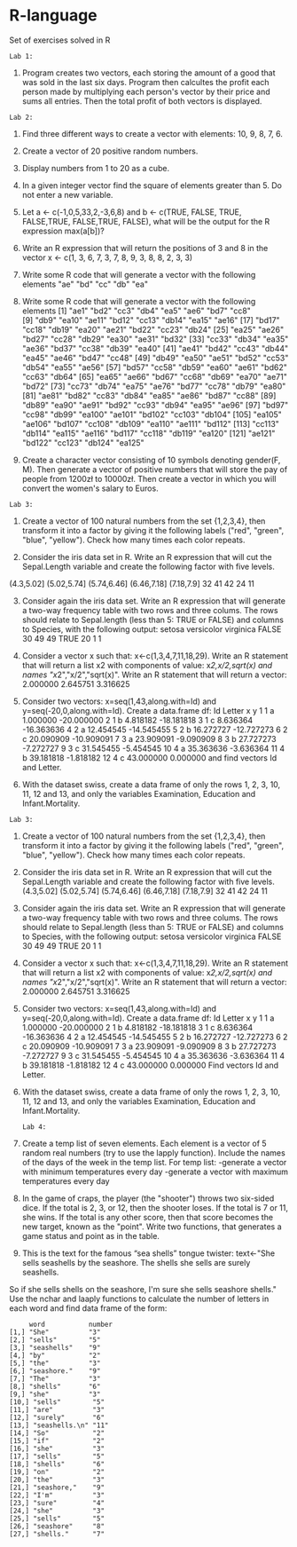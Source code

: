 # R-language
Set of exercises solved in R

    Lab 1:
  1) Program creates two vectors, each storing the amount of a good that was sold in the last six days. Program then calcultes the profit each person made by multiplying each person's vector by their price and sums all entries. Then the total profit of both vectors is displayed. 


    Lab 2:
  1) Find three different ways to create a vector with elements: 10, 9, 8, 7, 6.
  
  2) Create a vector of 20 positive random numbers.
  
  3) Display numbers from 1 to 20 as a cube.
  
  4) In a given integer vector find the square of elements greater than 5. Do not enter a new variable.
  
  5) Let a <- c(-1,0,5,33,2,-3,6,8) and b <- c(TRUE, FALSE, TRUE, FALSE,TRUE, FALSE,TRUE, FALSE), what will be the output for the R expression max(a[b])?
  
  6) Write an R expression that will return the positions of 3 and 8 in the vector x <- c(1, 3, 6, 7, 3, 7, 8, 9, 3, 8, 8, 2, 3, 3)
  
  7) Write some R code that will generate a vector with the following elements "ae" "bd" "cc" "db" "ea"
  
  8) Write some R code that will generate a vector with the following elements
    [1] "ae1"   "bd2"   "cc3"   "db4"   "ea5"   "ae6"   "bd7"   "cc8"  
    [9] "db9"   "ea10"  "ae11"  "bd12"  "cc13"  "db14"  "ea15"  "ae16" 
    [17] "bd17"  "cc18"  "db19"  "ea20"  "ae21"  "bd22"  "cc23"  "db24" 
    [25] "ea25"  "ae26"  "bd27"  "cc28"  "db29"  "ea30"  "ae31"  "bd32" 
    [33] "cc33"  "db34"  "ea35"  "ae36"  "bd37"  "cc38"  "db39"  "ea40" 
    [41] "ae41"  "bd42"  "cc43"  "db44"  "ea45"  "ae46"  "bd47"  "cc48" 
    [49] "db49"  "ea50"  "ae51"  "bd52"  "cc53"  "db54"  "ea55"  "ae56" 
    [57] "bd57"  "cc58"  "db59"  "ea60"  "ae61"  "bd62"  "cc63"  "db64" 
    [65] "ea65"  "ae66"  "bd67"  "cc68"  "db69"  "ea70"  "ae71"  "bd72" 
    [73] "cc73"  "db74"  "ea75"  "ae76"  "bd77"  "cc78"  "db79"  "ea80" 
    [81] "ae81"  "bd82"  "cc83"  "db84"  "ea85"  "ae86"  "bd87"  "cc88" 
    [89] "db89"  "ea90"  "ae91"  "bd92"  "cc93"  "db94"  "ea95"  "ae96" 
    [97] "bd97"  "cc98"  "db99"  "ea100" "ae101" "bd102" "cc103" "db104"
    [105] "ea105" "ae106" "bd107" "cc108" "db109" "ea110" "ae111" "bd112"
    [113] "cc113" "db114" "ea115" "ae116" "bd117" "cc118" "db119" "ea120"
    [121] "ae121" "bd122" "cc123" "db124" "ea125"
    
  9) Create a character vector consisting of 10 symbols denoting gender(F, M). Then generate a vector of positive numbers that will store the pay of people from 1200zł to 10000zł. Then create a vector in which you will convert the women's salary to Euros.
  
  
    Lab 3:
  1) Create a vector of 100 natural numbers from the set {1,2,3,4}, then transform it into a factor by giving it the following labels ("red", "green", "blue", "yellow"). Check how many times each color repeats.
  
  2) Consider the iris data set in R. Write an R expression that will cut the Sepal.Length variable and create the following factor with five levels.
  
   (4.3,5.02] (5.02,5.74] (5.74,6.46] (6.46,7.18]  (7.18,7.9] 
         32          41          42          24          11	
         
  3) Consider again the iris data set. Write an R expression that will generate a two-way frequency table with two rows and three colums. The rows should relate to Sepal.length (less than 5: TRUE or FALSE) and columns to Species, with the following output:
        setosa versicolor virginica
  FALSE     30         49        49
  TRUE      20          1         1	
  
  4) Consider a vector x such that: x<-c(1,3,4,7,11,18,29). Write an R statement that will return a list x2 with components of value: x*2,x/2,sqrt(x) and names "x*2","x/2","sqrt(x)". Write an R statement that will return a vector: 2.000000 2.645751 3.316625
  
  5) Consider two vectors: x=seq(1,43,along.with=Id) and y=seq(-20,0,along.with=Id). Create a data.frame df:
        Id  Letter      x          y
    1   1      a  1.000000 -20.000000
    2   1      b  4.818182 -18.181818
    3   1      c  8.636364 -16.363636
    4   2      a 12.454545 -14.545455
    5   2      b 16.272727 -12.727273
    6   2      c 20.090909 -10.909091
    7   3      a 23.909091  -9.090909
    8   3      b 27.727273  -7.272727
    9   3      c 31.545455  -5.454545
    10  4      a 35.363636  -3.636364
    11  4      b 39.181818  -1.818182
    12  4      c 43.000000   0.000000
   and find vectors Id and Letter.

  6) With the dataset swiss, create a data frame of only the rows 1, 2, 3, 10, 11, 12 and 13, and only the variables Examination, Education and Infant.Mortality.
  
  
    Lab 3:
    
  1) Create a vector of 100 natural numbers from the set {1,2,3,4}, then transform it into a factor by giving it the following labels ("red", "green", "blue", "yellow"). Check how many times each color repeats.

  2) Consider the iris data set in R. Write an R expression that will cut the Sepal.Length variable and create the following factor with five levels.
 (4.3,5.02] (5.02,5.74] (5.74,6.46] (6.46,7.18]  (7.18,7.9] 
         32          41          42          24          11	
   
  3) Consider again the iris data set. Write an R expression that will generate a two-way frequency table with two rows and three colums. The rows should relate to Sepal.length (less than 5: TRUE or FALSE) and columns to Species, with the following output:
        setosa versicolor virginica
  FALSE     30         49        49
  TRUE      20          1         1	
   
  4) Consider a vector x such that: x<-c(1,3,4,7,11,18,29). Write an R statement that will return a list x2 with components of value: x*2,x/2,sqrt(x) and names "x*2","x/2","sqrt(x)". Write an R statement that will return a vector: 2.000000 2.645751 3.316625
  
  5) Consider two vectors: x=seq(1,43,along.with=Id) and y=seq(-20,0,along.with=Id). Create a data.frame df:
        Id Letter         x          y
    1   1      a  1.000000 -20.000000
    2   1      b  4.818182 -18.181818
    3   1      c  8.636364 -16.363636
    4   2      a 12.454545 -14.545455
    5   2      b 16.272727 -12.727273
    6   2      c 20.090909 -10.909091
    7   3      a 23.909091  -9.090909
    8   3      b 27.727273  -7.272727
    9   3      c 31.545455  -5.454545
    10  4      a 35.363636  -3.636364
    11  4      b 39.181818  -1.818182
    12  4      c 43.000000   0.000000
    Find vectors Id and Letter.

 6) With the dataset swiss, create a data frame of only the rows 1, 2, 3, 10, 11, 12 and 13, and only the variables Examination, Education and Infant.Mortality.
 

        Lab 4:
    
 1) Create a temp list of seven elements. Each element is a vector of 5 random real numbers (try to use the lapply function). Include the names of the days of the week in the temp list. For temp list:
                -generate a vector with minimum temperatures every day
                -generate a vector with maximum temperatures every day
                
 2) In the game of craps, the player (the "shooter") throws two six-sided dice. If the total is 2, 3, or 12, then the shooter loses. If the total is 7 or 11, she wins. If the total is any other score, then that score becomes the new target, known as the "point". Write two functions, that generates a game status and point as in the table.
 
 3) This is the text for the famous “sea shells” tongue twister: text<-"She sells seashells by the seashore. The shells she sells are surely seashells.
    
So if she sells shells on the seashore, I'm sure she sells seashore shells."
Use the nchar and laaply functions to calculate the number of letters in each word and find data frame of the form:

         word           number
    [1,] "She"          "3"   
    [2,] "sells"        "5"   
    [3,] "seashells"    "9"   
    [4,] "by"           "2"   
    [5,] "the"          "3"   
    [6,] "seashore."    "9"   
    [7,] "The"          "3"   
    [8,] "shells"       "6"   
    [9,] "she"          "3"   
    [10,] "sells"        "5"   
    [11,] "are"          "3"   
    [12,] "surely"       "6"   
    [13,] "seashells.\n" "11"  
    [14,] "So"           "2"   
    [15,] "if"           "2"   
    [16,] "she"          "3"   
    [17,] "sells"        "5"   
    [18,] "shells"       "6"   
    [19,] "on"           "2"   
    [20,] "the"          "3"   
    [21,] "seashore,"    "9"   
    [22,] "I'm"          "3"   
    [23,] "sure"         "4"   
    [24,] "she"          "3"   
    [25,] "sells"        "5"   
    [26,] "seashore"     "8"   
    [27,] "shells."      "7" 
